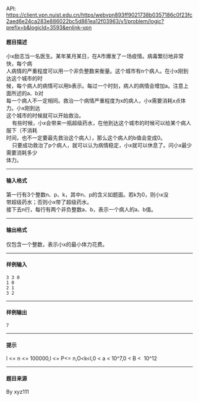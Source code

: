 API: https://client.vpn.nuist.edu.cn/https/webvpn893ff9021738b0357186c0f23fc2aed6e24ca283e886022bc5d861ea12f03963/v1/problem/logic?prefix=b&logicId=3593&enlink-vpn

#### 题目描述

小x励志当一名医生。某年某月某日，在A市爆发了一场疫情。病毒繁衍地非常快，每个病  
人病情的严重程度可以用一个非负整数来衡量。这个城市有n个病人。在小x刚到达这个城市的时  
候，每个病人的病情可以用b表示。每过一个时刻，病人的病情会增加a。注意上面所述的a、b对  
每一个病人不一定相同。救治一个病情严重程度为x的病人，小x需要消耗x点体力。小x刚到达  
这个城市的时候就可以开始救治。  
    有些时候，小x会带来一瓶超级药水，在他到达这个城市的时候可以给某个病人服下（不消耗  
时间，也不一定要最先救治这个病人），那么这个病人的b值会变成0。  
    只要成功救治了p个病人，就可以认为病情稳定，小x就可以休息了。问小x最少需要消耗多少  
体力。  

---

#### 输入格式

第一行有3个整数n、p、k，其中n、p的含义如题面。若k为0，则小x没  
带超级药水；否则小x带了超级药水。  
接下去n行，每行有两个非负整数a、b，表示一个病人的a、b值。  

---

#### 输出格式

仅包含一个整数，表示小x的最小体力花费。  

---

#### 样例输入
```
3 3 0
1 0
2 1
3 2

```

---

#### 样例输出
```
7
```

---

#### 提示

l <= n <= 100000,l <= P<= n,O<k<l,0 < a < 10^7,0 < B <  10^12

---

#### 题目来源

By xyz111